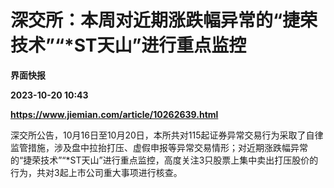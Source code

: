 # 深交所：本周对近期涨跌幅异常的“捷荣技术”“*ST天山”进行重点监控
**界面快报**

**2023-10-20 10:43**

**https://www.jiemian.com/article/10262639.html**

深交所公告，10月16日至10月20日，本所共对115起证券异常交易行为采取了自律监管措施，涉及盘中拉抬打压、虚假申报等异常交易情形；对近期涨跌幅异常的“捷荣技术”“\*ST天山”进行重点监控，高度关注3只股票上集中卖出打压股价的行为，共对3起上市公司重大事项进行核查。